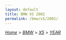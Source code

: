 ```yaml
---
layout: default
title: BMW X5 2002
permalink: /bmw/x5/2002/
---
```

[*Home*](/) > [*BMW*](/bmw/) > [*X5*](/bmw/x5/) > [*YEAR*](/bmw/x5/year/)

